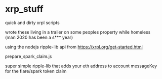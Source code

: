 # xrp_stuff
quick and dirty xrpl scripts


wrote these living in a trailer on some peoples property while homeless (man 2020 has been a s*** year)

using the nodejs ripple-lib api from https://xrpl.org/get-started.html

prepare_spark_claim.js

super simple ripple-lib that adds your eth address to account messageKey for the flare/spark token claim
